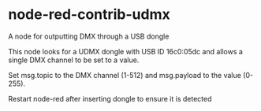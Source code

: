 # node-red-contrib-udmx
A node for outputting DMX through a USB dongle

This node looks for a UDMX dongle with USB ID 16c0:05dc and allows a single DMX channel to be set to a value.

Set msg.topic to the DMX channel (1-512) and msg.payload to the value (0-255).

Restart node-red after inserting dongle to ensure it is detected
